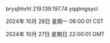 brysjhhrhl 219.139.197.74 yqqlmgsycl

2024年 10月 28日 星期一 06:00:01 CST

2024年 10月 27日 星期日 22:00:01 GMT
